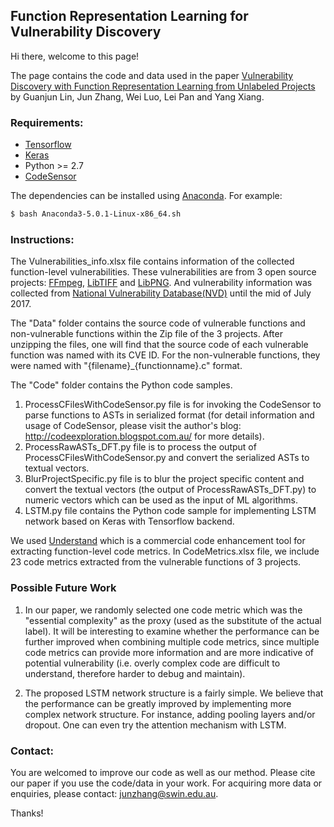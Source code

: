 ## Function Representation Learning for Vulnerability Discovery

Hi there, welcome to this page!

The page contains the code and data used in the paper [Vulnerability Discovery with Function Representation Learning from Unlabeled Projects](https://dl.acm.org/citation.cfm?id=3138840) by Guanjun Lin, Jun Zhang, Wei Luo, Lei Pan and Yang Xiang.

### Requirements:

 * [Tensorflow](https://www.tensorflow.org/)
 * [Keras](https://github.com/fchollet/keras/tree/master/keras)
 * Python >= 2.7
 * [CodeSensor](https://github.com/fabsx00/codesensor)

The dependencies can be installed using [Anaconda](https://www.anaconda.com/download/). For example:

```bash
$ bash Anaconda3-5.0.1-Linux-x86_64.sh
```

### Instructions:

The Vulnerabilities_info.xlsx file contains information of the collected function-level vulnerabilities. These vulnerabilities are from 3 open source projects: [FFmpeg](https://github.com/FFmpeg/FFmpeg), [LibTIFF](https://github.com/vadz/libtiff) and [LibPNG](https://github.com/glennrp/libpng). And vulnerability information was collected from [National Vulnerability Database(NVD)](https://nvd.nist.gov/) until the mid of July 2017.

The "Data" folder contains the source code of vulnerable functions and non-vulnerable functions within the Zip file of the 3 projects. After unzipping the files, one will find that the source code of each vulnerable function was named with its CVE ID. For the non-vulnerable functions, they were named with "{filename}_{functionname}.c" format. 

The "Code" folder contains the Python code samples. 
1) ProcessCFilesWithCodeSensor.py file is for invoking the CodeSensor to parse functions to ASTs in serialized format (for detail information and usage of CodeSensor, please visit the author's blog: http://codeexploration.blogspot.com.au/ for more details). 
2) ProcessRawASTs_DFT.py file is to process the output of ProcessCFilesWithCodeSensor.py and convert the serialized ASTs to textual vectors.
3) BlurProjectSpecific.py file is to blur the project specific content and convert the textual vectors (the output of ProcessRawASTs_DFT.py) to numeric vectors which can be used as the input of ML algorithms. 
4) LSTM.py file contains the Python code sample for implementing LSTM network based on Keras with Tensorflow backend.

We used [Understand](https://scitools.com/) which is a commercial code enhancement tool for extracting function-level code metrics. In CodeMetrics.xlsx file, we include 23 code metrics extracted from the vulnerable functions of 3 projects. 

### Possible Future Work

1) In our paper, we randomly selected one code metric which was the "essential complexity" as the proxy (used as the substitute of the actual label). It will be interesting to examine whether the performance can be further improved when combining multiple code metrics, since multiple code metrics can provide more information and are more indicative of potential vulnerability (i.e. overly complex code are difficult to understand, therefore harder to debug and maintain).

2) The proposed LSTM network structure is a fairly simple. We believe that the performance can be greatly improved by implementing more complex network structure. For instance, adding pooling layers and/or dropout. One can even try the attention mechanism with LSTM. 

### Contact:

You are welcomed to improve our code as well as our method. Please cite our paper if you use the code/data in your work. For acquiring more data or enquiries, please contact: junzhang@swin.edu.au.

Thanks!
